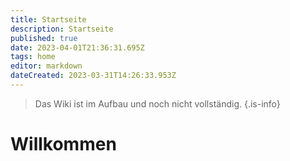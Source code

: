 ```yaml
---
title: Startseite
description: Startseite
published: true
date: 2023-04-01T21:36:31.695Z
tags: home
editor: markdown
dateCreated: 2023-03-31T14:26:33.953Z
---
```


> Das Wiki ist im Aufbau und noch nicht vollständig.
{.is-info}

# Willkommen
